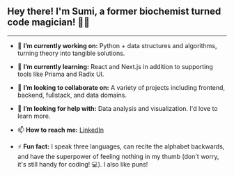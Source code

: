 ##  Hey there! I'm Sumi, a former biochemist turned code magician! 🧙‍♂️ 
---
- 🔭 **I’m currently working on:** Python + data structures and algorithms, turning theory into tangible solutions. 

- 🌱 **I’m currently learning:** React and Next.js in addition to supporting tools like Prisma and Radix UI.
- 👯 **I’m looking to collaborate on:**  A variety of projects including frontend, backend, fullstack, and data domains. 
- 🤔 **I’m looking for help with:** Data analysis and visualization. I'd love to learn more. 
- 📫 **How to reach me:** [LinkedIn](https://www.linkedin.com/in/sumi-nia-means-448b34214/)
- ⚡ **Fun fact:** I speak three languages, can recite the alphabet backwards, and have the superpower of feeling nothing in my thumb (don't worry, it's still handy for coding! 💻). I also like puns!
